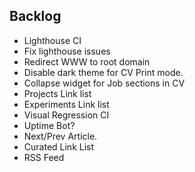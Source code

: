 ## Backlog

- Lighthouse CI
- Fix lighthouse issues
- Redirect WWW to root domain
- Disable dark theme for CV Print mode.
- Collapse widget for Job sections in CV
- Projects Link list
- Experiments Link list
- Visual Regression CI
- Uptime Bot?
- Next/Prev Article.
- Curated Link List
- RSS Feed
